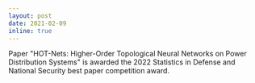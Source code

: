 ```yaml
---
layout: post
date: 2021-02-09
inline: true
---
```


Paper "HOT-Nets: Higher-Order Topological Neural Networks on Power Distribution Systems" is awarded the 2022 Statistics in Defense and National Security best paper competition award.
